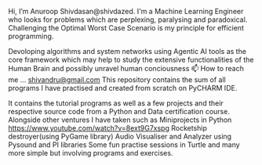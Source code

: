 Hi, I’m Anuroop Shivdasan@shivdazed. I'm a Machine Learning Engineer who looks for problems which are perplexing, paralysing and paradoxical. 
Challenging the Optimal Worst Case Scenario is my principle for efficient programming.

Devoloping algorithms and system networks using Agentic AI tools as the core framework which may help to study the extensive functionalities of the Human Brain and possibly unravel 
human conciousness
📫 How to reach me ... shivandru@gmail.com
This repository contains the sum of all programs I have practised and created from scratch on PyCHARM IDE.

It contains the tutorial programs as well as a few projects and their respective source code from a Python and Data certification course.
Alongside other ventures I have taken such as 
Miniprojects in Python https://www.youtube.com/watch?v=8ext9G7xspg
Rocketship destroyer(using PyGame library)
Audio Visualiser and Analyzer using Pysound and PI libraries
Some fun practise sessions in Turtle
and many more simple but involving programs and exercises.


<!---
shivdazed/shivdazed is a ✨ special ✨ repository because its `README.md` (this file) appears on your GitHub profile.
You can click the Preview link to take a look at your changes.
--->
